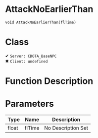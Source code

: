 # AttackNoEarlierThan
```
void AttackNoEarlierThan(flTime)
```
# Class
✔ `Server: CDOTA_BaseNPC`  
✖ `Client: undefined`  

# Function Description

# Parameters
Type|Name|Description
--|--|--
float|flTime|No Description Set
